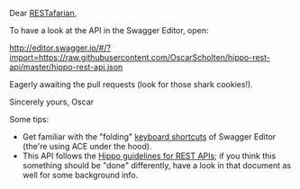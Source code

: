 Dear [RESTafarian](http://restafari.blogspot.nl/),

To have a look at the API in the Swagger Editor, open:

http://editor.swagger.io/#/?import=https://raw.githubusercontent.com/OscarScholten/hippo-rest-api/master/hippo-rest-api.json

Eagerly awaiting the pull requests (look for those shark cookies!).

Sincerely yours, Oscar

Some tips:
- Get familiar with the "folding" [keyboard shortcuts](https://github.com/ajaxorg/ace/wiki/Default-Keyboard-Shortcuts) of Swagger Editor (the're using ACE under the hood).
- This API follows the [Hippo guidelines for REST APIs](https://docs.google.com/document/d/1wvIf4snrTynajpsTu_Drl7TJdaPv7R5oM3QhLrTuALM/edit#); if you think this something should be "done" differently, have a look in that document as well for some background info.
